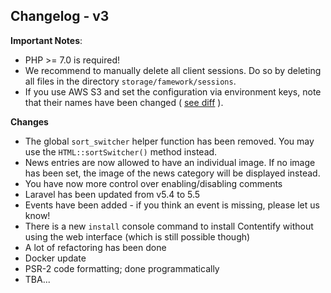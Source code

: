 ## Changelog - v3

**Important Notes**: 
- PHP >= 7.0 is required!
- We recommend to manually delete all client sessions. Do so by deleting all files in the directory
`storage/famework/sessions`.
- If you use AWS S3 and set the configuration via environment keys, note that their names have been changed 
( [see diff](https://github.com/laravel/laravel/commit/f1253690c5374c42fe54b7336063605380c39d56#diff-7b9241412b3dab19230761bbdde0b3c8) ).

**Changes**
- The global `sort_switcher` helper function has been removed. You may use the `HTML::sortSwitcher()` method instead.
- News entries are now allowed to have an individual image. If no image has been set, the image of the news category will be displayed instead.
- You have now more control over enabling/disabling comments
- Laravel has been updated from v5.4 to 5.5
- Events have been added - if you think an event is missing, please let us know!
- There is a new `install` console command to install Contentify without using the web interface (which is still possible though)
- A lot of refactoring has been done
- Docker update
- PSR-2 code formatting; done programmatically
- TBA...
